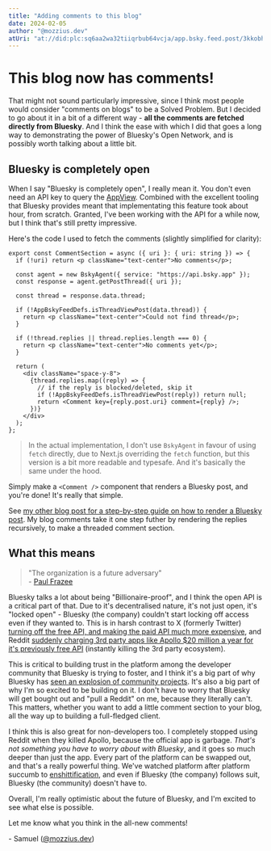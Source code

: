 ```yaml
---
title: "Adding comments to this blog"
date: 2024-02-05
author: "@mozzius.dev"
atUri: "at://did:plc:sq6aa2wa32tiiqrbub64vcja/app.bsky.feed.post/3kkobhar5qk2e"
---
```


# This blog now has comments!

That might not sound particularly impressive, since I think most people would consider "comments on blogs" to be a Solved Problem. But I decided to go about it in a bit of a different way - **all the comments are fetched directly from Bluesky**. And I think the ease with which I did that goes a long way to demonstrating the power of Bluesky's Open Network, and is possibly worth talking about a little bit.

## Bluesky is completely open

When I say "Bluesky is completely open", I really mean it. You don't even need an API key to query the [AppView](https://www.docs.bsky.app/docs/advanced-guides/federation-architecture). Combined with the excellent tooling that Bluesky provides meant that implementating this feature took about hour, from scratch. Granted, I've been working with the API for a while now, but I think that's still pretty impressive.

Here's the code I used to fetch the comments (slightly simplified for clarity):

```tsx
export const CommentSection = async ({ uri }: { uri: string }) => {
  if (!uri) return <p className="text-center">No comments</p>;

  const agent = new BskyAgent({ service: "https://api.bsky.app" });
  const response = agent.getPostThread({ uri });

  const thread = response.data.thread;

  if (!AppBskyFeedDefs.isThreadViewPost(data.thread)) {
    return <p className="text-center">Could not find thread</p>;
  }

  if (!thread.replies || thread.replies.length === 0) {
    return <p className="text-center">No comments yet</p>;
  }

  return (
    <div className="space-y-8">
      {thread.replies.map((reply) => {
        // if the reply is blocked/deleted, skip it
        if (!AppBskyFeedDefs.isThreadViewPost(reply)) return null;
        return <Comment key={reply.post.uri} comment={reply} />;
      })}
    </div>
  );
};
```

> In the actual implementation, I don't use `BskyAgent` in favour of using `fetch` directly, due to Next.js overriding the `fetch` function, but this version is a bit more readable and typesafe. And it's basically the same under the hood.

Simply make a `<Comment />` component that renders a Bluesky post, and you're done! It's really that simple.

See [my other blog post for a step-by-step guide on how to render a Bluesky post](/blog/2023-10-17-getting-started-atproto). My blog comments take it one step futher by rendering the replies recursively, to make a threaded comment section.

## What this means

> "The organization is a future adversary"<br/>
> \- [Paul Frazee](https://news.ycombinator.com/item?id=35012757)

Bluesky talks a lot about being "Billionaire-proof", and I think the open API is a critical part of that. Due to it's decentralised nature, it's not just open, it's "locked open" - Bluesky (the company) couldn't start locking off access even if they wanted to. This is in harsh contrast to X (formerly Twitter) [turning off the free API, and making the paid API much more expensive](https://www.engadget.com/twitter-shut-off-its-free-api-and-its-breaking-a-lot-of-apps-222011637.html), and Reddit [suddenly charging 3rd party apps like Apollo $20 million a year for it's previously free API](https://www.theverge.com/2023/6/8/23754183/apollo-reddit-app-shutting-down-api) (instantly killing the 3rd party ecosystem).

This is critical to building trust in the platform among the developer community that Bluesky is trying to foster, and I think it's a big part of why Bluesky has [seen an explosion of community projects](https://atproto.com/community/projects). It's also a big part of why I'm so excited to be building on it. I don't have to worry that Bluesky will get bought out and "pull a Reddit" on me, because they literally can't. This matters, whether you want to add a little comment section to your blog, all the way up to building a full-fledged client.

I think this is also great for non-developers too. I completely stopped using Reddit when they killed Apollo, because the official app is garbage. *That's not something you have to worry about with Bluesky*, and it goes so much deeper than just the app. Every part of the platform can be swapped out, and that's a really powerful thing. We've watched platform after platform succumb to [enshittification](https://www.wired.com/story/plaintext-twitter-alternatives-enshittification-trap/), and even if Bluesky (the company) follows suit, Bluesky (the community) doesn't have to.

Overall, I'm really optimistic about the future of Bluesky, and I'm excited to see what else is possible.

Let me know what you think in the all-new comments!

\- Samuel ([@mozzius.dev](https://bsky.app/profile/mozzius.dev))
